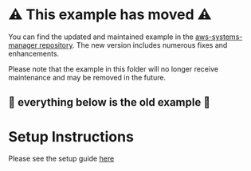 # :warning: This example has moved :warning:

You can find the updated and maintained example in the [aws-systems-manager repository](https://github.com/CrowdStrike/aws-ssm-distributor). The new version includes numerous fixes and enhancements.

Please note that the example in this folder will no longer receive maintenance and may be removed in the future.

:no_entry_sign: everything below is the old example :no_entry_sign:
---

# Setup Instructions
Please see the setup guide [here](https://github.com/CrowdStrike/Cloud-AWS/blob/master/systems-manager/documentation/AWS-Systems-Manager-Intro.md#option-a---creating-a-package-with-the-installer)